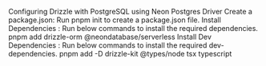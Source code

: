 





Configuring Drizzle with PostgreSQL using Neon Postgres Driver
Create a package.json:
Run pnpm init to create a package.json file.
Install Dependencies :
Run below commands to install the required dependencies.
  pnpm add drizzle-orm @neondatabase/serverless
Install Dev Dependencies :
Run below commands to install the required dev-dependencies.
   pnpm add -D drizzle-kit  @types/node tsx typescript 
